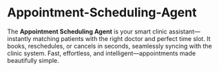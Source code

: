 # Appointment-Scheduling-Agent
The **Appointment Scheduling Agent** is your smart clinic assistant—instantly matching patients with the right doctor and perfect time slot. It books, reschedules, or cancels in seconds, seamlessly syncing with the clinic system. Fast, effortless, and intelligent—appointments made beautifully simple.
